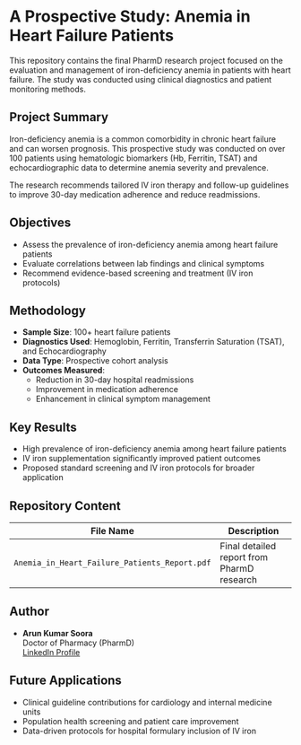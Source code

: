 
# A Prospective Study: Anemia in Heart Failure Patients

This repository contains the final PharmD research project focused on the evaluation and management of iron-deficiency anemia in patients with heart failure. The study was conducted using clinical diagnostics and patient monitoring methods.

## Project Summary

Iron-deficiency anemia is a common comorbidity in chronic heart failure and can worsen prognosis. This prospective study was conducted on over 100 patients using hematologic biomarkers (Hb, Ferritin, TSAT) and echocardiographic data to determine anemia severity and prevalence.

The research recommends tailored IV iron therapy and follow-up guidelines to improve 30-day medication adherence and reduce readmissions.

## Objectives

- Assess the prevalence of iron-deficiency anemia among heart failure patients
- Evaluate correlations between lab findings and clinical symptoms
- Recommend evidence-based screening and treatment (IV iron protocols)

## Methodology

- **Sample Size**: 100+ heart failure patients
- **Diagnostics Used**: Hemoglobin, Ferritin, Transferrin Saturation (TSAT), and Echocardiography
- **Data Type**: Prospective cohort analysis
- **Outcomes Measured**:
  - Reduction in 30-day hospital readmissions
  - Improvement in medication adherence
  - Enhancement in clinical symptom management

## Key Results

- High prevalence of iron-deficiency anemia among heart failure patients
- IV iron supplementation significantly improved patient outcomes
- Proposed standard screening and IV iron protocols for broader application

## Repository Content

| File Name                                 | Description |
|------------------------------------------|-------------|
| `Anemia_in_Heart_Failure_Patients_Report.pdf` | Final detailed report from PharmD research |

## Author

- **Arun Kumar Soora**  
  Doctor of Pharmacy (PharmD)  
  [LinkedIn Profile](https://www.linkedin.com/in/arun-kumar-soora)

## Future Applications

- Clinical guideline contributions for cardiology and internal medicine units
- Population health screening and patient care improvement
- Data-driven protocols for hospital formulary inclusion of IV iron

